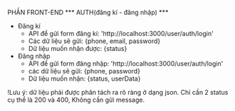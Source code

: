 PHẦN FRONT-END
*** AUTH(đăng kí - đăng nhập) ***
* Đăng kí
    - API để gửi form đăng kí: 'http://localhost:3000/user/auth/login'
    - Các dữ liệu sẽ gửi: {phone, email, password}
    - Dữ liệu muốn nhận được: {status}
* Đăng nhập
    - API để gửi form đăng nhập: 'http://localhost:3000/user/auth/login'
    - các dữ liệu sẽ gửi: {phone, password}
    - Dữ liệu muốn nhận: {status, userData}

!Lưu ý: dữ liệu phải được phân tách ra rõ ràng ở dạng json. Chỉ cần 2 status cụ thể là 200 và 400, Không cần gửi message.

